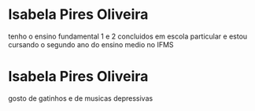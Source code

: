# Isabela Pires Oliveira 

tenho o ensino fundamental 1 e 2 concluidos em escola particular e estou cursando o segundo ano do ensino medio no IFMS 

# Isabela Pires Oliveira 

gosto de gatinhos e de musicas depressivas 
